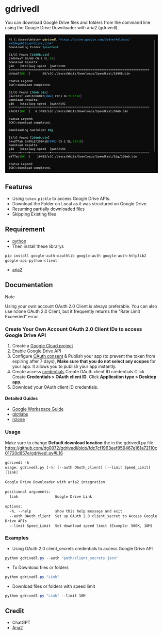 # gdrivedl

You can download Google Drive files and folders from the command line using the Google Drive Downloader with aria2 (gdrivedl).

![gdrivedl demo](.github/images/gdrivedl.png)

## Features

- Using `token.pickle` to access Google Drive APIs.
- Download the Folder on Local as it was structured on Google Drive.
- Resuming partially downloaded files
- Skipping Existing files

## Requirement

- [python](https://www.python.org/)
- Then install these librarys

```text
pip install google-auth-oauthlib google-auth google-auth-httplib2 google-api-python-client
```

- [aria2](https://aria2.github.io/)

## Documentation

> [!NOTE]
> Using your own account OAuth 2.0 Client is always preferable. You can also use rclone OAuth 2.0 Client, but it frequently returns the "Rate Limit Exceeded" error.

### Create Your Own Account OAuth 2.0 Client IDs to access Google Drive API

1. Create a [Google Cloud project](https://console.cloud.google.com/projectcreate)
2. Enable [Google Drive API](https://console.cloud.google.com/flows/enableapi?apiid=drive.googleapis.com)
3. Configure [OAuth consent](https://console.cloud.google.com/apis/credentials/consent) & Publish your app (to prevent the token from expiring after 7 days), **Make sure that you do not select any scopes** for your app. It allows you to publish your app instantly.
4. Create access [credentials](https://console.cloud.google.com/apis/credentials) Create OAuth client ID credentials Click Create **Credentials > OAuth client ID**. Click **Application type > Desktop app**.
5. Download your OAuth client ID credentials.

#### Detailed Guides

- [Google Workspace Guide](https://developers.google.com/workspace/guides/get-started)
- [glotlabs](https://github.com/glotlabs/gdrive/blob/main/docs/create_google_api_credentials.md)
- [rclone](https://rclone.org/drive/#making-your-own-client-id)

### Usage

Make sure to change **Default download location** the in the gdrivedl.py file. https://github.com/dg0072/gdrivedl/blob/fdc7cf1963eef959467e161a72110c01720d857e/gdrivedl.py#L16 

```text
gdrivedl -h
usage: gdrivedl.py [-h] [--auth OAuth_client] [--limit Speed_Limit] [link]

Google Drive Downloader with aria2 integration.

positional arguments:
  link                 Google Drive Link

options:
  -h, --help           show this help message and exit
  --auth OAuth_client  Set up OAuth 2.0 client_secret to Access Google Drive APIs
  --limit Speed_Limit  Set download speed limit (Example: 500K, 10M)
```

### Examples

- Using OAuth 2.0 client_secrets credentials to access Google Drive API

```powershell
python gdrivedl.py --auth "path/client_secrets.json"
```

- To Download files or folders

```powershell
python gdrivedl.py "Link"
```

- Download files or folders with speed limit

```powershell
python gdrivedl.py "Link" --limit 10M
```

## Credit

- ChatGPT
- [Aria2](https://aria2.github.io/)
